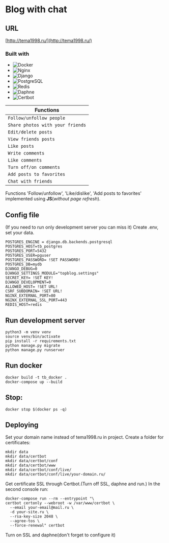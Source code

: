 # Blog with chat

## URL
[http://tema1998.ru/](http://tema1998.ru/)

### Built with

* ![Docker][Docker]
* ![Nginx][Nginx]
* ![Django][Django]
* ![PostgreSQL][PostgreSQL]
* ![Redis][Redis]
* ![Daphne][Daphne]
* ![Certbot][Certbot]


Functions |
-- |
`Follow/unfollow people` |
`Share photos with your friends` |
`Edit/delete posts` |
`View friends posts` |
`Like posts` |
`Write comments` |
`Like comments` |
`Turn off/on comments` |
`Add posts to favorites` |
`Chat with friends` |

Functions 'Follow/unfollow', 'Like/dislike', 'Add posts to favorites' implemented using **JS**(*without page refresh*).

## Config file
(If you need to run only development server you can miss it)
Create .env, set your data.
```
POSTGRES_ENGINE = django.db.backends.postgresql
POSTGRES_HOST=tb_postgres
POSTGRES_PORT=5432
POSTGRES_USER=pguser
POSTGRES_PASSWORD= !SET PASSWORD!
POSTGRES_DB=mydb
DJANGO_DEBUG=0
DJANGO_SETTINGS_MODULE="topblog.settings"
SECRET_KEY= !SET KEY!
DJANGO_DEVELOPMENT=0
ALLOWED_HOST= !SET URL!
CSRF_SUBDOMAIN= !SET URL!
NGINX_EXTERNAL_PORT=80
NGINX_EXTERNAL_SSL_PORT=443
REDIS_HOST=redis
```
## Run development server

```
python3 -m venv venv
source venv/bin/activate
pip install -r requirements.txt
python manage.py migrate
python manage.py runserver
```

## Run docker
```
docker build -t tb_docker .
docker-compose up --build
```
## Stop:
```
docker stop $(docker ps -q)
```
## Deploying
Set your domain name instead of tema1998.ru in project.
Create a folder for certificates:
```
mkdir data
mkdir data/certbot
mkdir data/certbot/conf
mkdir data/certbot/www
mkdir data/certbot/conf/live/
mkdir data/certbot/conf/live/your-domain.ru/
```
Get certificate SSL through Certbot.(Turn off SSL, daphne and run.) In the second console run:
```
docker-compose run --rm --entrypoint "\
certbot certonly --webroot -w /var/www/certbot \
  --email your-email@mail.ru \
  -d your-site.ru \
  --rsa-key-size 2048 \
  --agree-tos \
  --force-renewal" certbot
```
Turn on SSL and daphne(don't forget to configure it)

[Docker]: https://img.shields.io/badge/docker-000000?style=for-the-badge&logo=docker&logoColor=blue
[Django]: https://img.shields.io/badge/django-000000?style=for-the-badge&logo=django&logoColor=white
[PostgreSQL]: https://img.shields.io/badge/postgresql-000000?style=for-the-badge&logo=postgresql&logoColor=blue
[Celery]: https://img.shields.io/badge/celery-000000?style=for-the-badge&logo=celery&logoColor=green
[Redis]: https://img.shields.io/badge/redis-000000?style=for-the-badge&logo=redis&logoColor=red
[Nginx]: https://img.shields.io/badge/nginx-000000?style=for-the-badge&logo=nginx&logoColor=green
[Daphne]: https://img.shields.io/badge/daphne-000000?style=for-the-badge&logo=daphne&logoColor=green
[Certbot]: https://img.shields.io/badge/certbot-000000?style=for-the-badge&logo=certbot&logoColor=green
